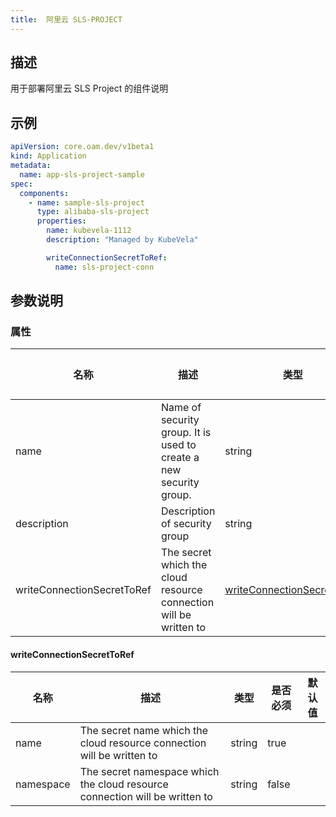```yaml
---
title:  阿里云 SLS-PROJECT
---
```


## 描述

用于部署阿里云 SLS Project 的组件说明

## 示例

```yaml
apiVersion: core.oam.dev/v1beta1
kind: Application
metadata:
  name: app-sls-project-sample
spec:
  components:
    - name: sample-sls-project
      type: alibaba-sls-project
      properties:
        name: kubevela-1112
        description: "Managed by KubeVela"

        writeConnectionSecretToRef:
          name: sls-project-conn
```

## 参数说明


### 属性

 名称 | 描述 | 类型 | 是否必须 | 默认值 
 ------------ | ------------- | ------------- | ------------- | ------------- 
 name | Name of security group. It is used to create a new security group. | string | true |  
 description | Description of security group | string | true |  
 writeConnectionSecretToRef | The secret which the cloud resource connection will be written to | [writeConnectionSecretToRef](#writeConnectionSecretToRef) | false |  


#### writeConnectionSecretToRef

 名称 | 描述 | 类型 | 是否必须 | 默认值 
 ------------ | ------------- | ------------- | ------------- | ------------- 
 name | The secret name which the cloud resource connection will be written to | string | true |  
 namespace | The secret namespace which the cloud resource connection will be written to | string | false |  
